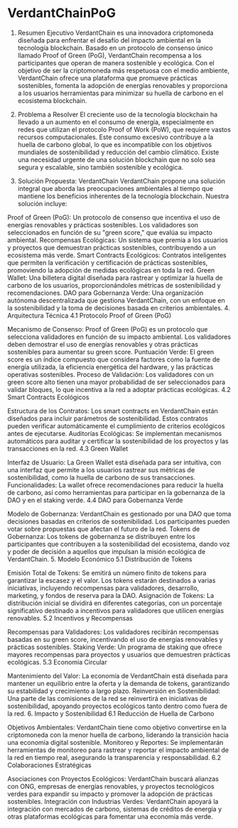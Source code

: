 # VerdantChainPoG

1. Resumen Ejecutivo
   VerdantChain es una innovadora criptomoneda diseñada para enfrentar el desafío del impacto ambiental en la tecnología blockchain. Basado en un protocolo de consenso único llamado Proof of Green (PoG), VerdantChain recompensa a los participantes que operan de manera sostenible y ecológica. Con el objetivo de ser la criptomoneda más respetuosa con el medio ambiente, VerdantChain ofrece una plataforma que promueve prácticas sostenibles, fomenta la adopción de energías renovables y proporciona a los usuarios herramientas para minimizar su huella de carbono en el ecosistema blockchain.

2. Problema a Resolver
   El creciente uso de la tecnología blockchain ha llevado a un aumento en el consumo de energía, especialmente en redes que utilizan el protocolo Proof of Work (PoW), que requiere vastos recursos computacionales. Este consumo excesivo contribuye a la huella de carbono global, lo que es incompatible con los objetivos mundiales de sostenibilidad y reducción del cambio climático. Existe una necesidad urgente de una solución blockchain que no solo sea segura y escalable, sino también sostenible y ecológica.

3. Solución Propuesta: VerdantChain
   VerdantChain propone una solución integral que aborda las preocupaciones ambientales al tiempo que mantiene los beneficios inherentes de la tecnología blockchain. Nuestra solución incluye:

Proof of Green (PoG): Un protocolo de consenso que incentiva el uso de energías renovables y prácticas sostenibles. Los validadores son seleccionados en función de su "green score," que evalúa su impacto ambiental.
Recompensas Ecológicas: Un sistema que premia a los usuarios y proyectos que demuestran prácticas sostenibles, contribuyendo a un ecosistema más verde.
Smart Contracts Ecológicos: Contratos inteligentes que permiten la verificación y certificación de prácticas sostenibles, promoviendo la adopción de medidas ecológicas en toda la red.
Green Wallet: Una billetera digital diseñada para rastrear y optimizar la huella de carbono de los usuarios, proporcionándoles métricas de sostenibilidad y recomendaciones.
DAO para Gobernanza Verde: Una organización autónoma descentralizada que gestiona VerdantChain, con un enfoque en la sostenibilidad y la toma de decisiones basada en criterios ambientales. 4. Arquitectura Técnica
4.1 Protocolo Proof of Green (PoG)

Mecanismo de Consenso: Proof of Green (PoG) es un protocolo que selecciona validadores en función de su impacto ambiental. Los validadores deben demostrar el uso de energías renovables y otras prácticas sostenibles para aumentar su green score.
Puntuación Verde: El green score es un índice compuesto que considera factores como la fuente de energía utilizada, la eficiencia energética del hardware, y las prácticas operativas sostenibles.
Proceso de Validación: Los validadores con un green score alto tienen una mayor probabilidad de ser seleccionados para validar bloques, lo que incentiva a la red a adoptar prácticas ecológicas.
4.2 Smart Contracts Ecológicos

Estructura de los Contratos: Los smart contracts en VerdantChain están diseñados para incluir parámetros de sostenibilidad. Estos contratos pueden verificar automáticamente el cumplimiento de criterios ecológicos antes de ejecutarse.
Auditorías Ecológicas: Se implementan mecanismos automáticos para auditar y certificar la sostenibilidad de los proyectos y las transacciones en la red.
4.3 Green Wallet

Interfaz de Usuario: La Green Wallet está diseñada para ser intuitiva, con una interfaz que permite a los usuarios rastrear sus métricas de sostenibilidad, como la huella de carbono de sus transacciones.
Funcionalidades: La wallet ofrece recomendaciones para reducir la huella de carbono, así como herramientas para participar en la gobernanza de la DAO y en el staking verde.
4.4 DAO para Gobernanza Verde

Modelo de Gobernanza: VerdantChain es gestionado por una DAO que toma decisiones basadas en criterios de sostenibilidad. Los participantes pueden votar sobre propuestas que afectan el futuro de la red.
Tokens de Gobernanza: Los tokens de gobernanza se distribuyen entre los participantes que contribuyen a la sostenibilidad del ecosistema, dando voz y poder de decisión a aquellos que impulsan la misión ecológica de VerdantChain. 5. Modelo Económico
5.1 Distribución de Tokens

Emisión Total de Tokens: Se emitirá un número finito de tokens para garantizar la escasez y el valor. Los tokens estarán destinados a varias iniciativas, incluyendo recompensas para validadores, desarrollo, marketing, y fondos de reserva para la DAO.
Asignación de Tokens: La distribución inicial se dividirá en diferentes categorías, con un porcentaje significativo destinado a incentivos para validadores que utilicen energías renovables.
5.2 Incentivos y Recompensas

Recompensas para Validadores: Los validadores recibirán recompensas basadas en su green score, incentivando el uso de energías renovables y prácticas sostenibles.
Staking Verde: Un programa de staking que ofrece mayores recompensas para proyectos y usuarios que demuestren prácticas ecológicas.
5.3 Economía Circular

Mantenimiento del Valor: La economía de VerdantChain está diseñada para mantener un equilibrio entre la oferta y la demanda de tokens, garantizando su estabilidad y crecimiento a largo plazo.
Reinversión en Sostenibilidad: Una parte de las comisiones de la red se reinvertirá en iniciativas de sostenibilidad, apoyando proyectos ecológicos tanto dentro como fuera de la red. 6. Impacto y Sostenibilidad
6.1 Reducción de Huella de Carbono

Objetivos Ambientales: VerdantChain tiene como objetivo convertirse en la criptomoneda con la menor huella de carbono, liderando la transición hacia una economía digital sostenible.
Monitoreo y Reportes: Se implementarán herramientas de monitoreo para rastrear y reportar el impacto ambiental de la red en tiempo real, asegurando la transparencia y responsabilidad.
6.2 Colaboraciones Estratégicas

Asociaciones con Proyectos Ecológicos: VerdantChain buscará alianzas con ONG, empresas de energías renovables, y proyectos tecnológicos verdes para expandir su impacto y promover la adopción de prácticas sostenibles.
Integración con Industrias Verdes: VerdantChain apoyará la integración con mercados de carbono, sistemas de créditos de energía y otras plataformas ecológicas para fomentar una economía más verde.
